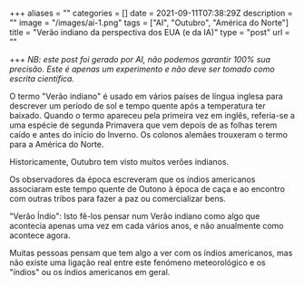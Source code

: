 +++
aliases = ""
categories = []
date = 2021-09-11T07:38:29Z
description = ""
image = "/images/ai-1.png"
tags = ["AI", "Outubro", "América do Norte"]
title = "Verão indiano da perspectiva dos EUA (e da IA)"
type = "post"
url = ""

+++
_NB: este post foi gerado por AI, não podemos garantir 100% sua precisão. Este é apenas um experimento e não deve ser tomado como escrita científica._

O termo "Verão indiano" é usado em vários países de língua inglesa para descrever um período de sol e tempo quente após a temperatura ter baixado. Quando o termo apareceu pela primeira vez em inglês, referia-se a uma espécie de segunda Primavera que vem depois de as folhas terem caído e antes do início do Inverno. Os colonos alemães trouxeram o termo para a América do Norte.

Historicamente, Outubro tem visto muitos verões indianos.

Os observadores da época escreveram que os índios americanos associaram este tempo quente de Outono à época de caça e ao encontro com outras tribos para fazer a paz ou comercializar bens.

"Verão Índio": Isto fê-los pensar num Verão indiano como algo que acontecia apenas uma vez em cada vários anos, e não anualmente como acontece agora.

Muitas pessoas pensam que tem algo a ver com os índios americanos, mas não existe uma ligação real entre este fenómeno meteorológico e os "índios" ou os índios americanos em geral.